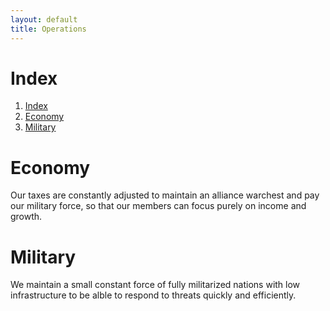 ```yaml
---
layout: default
title: Operations
---
```

# Index
1. [Index](#index)
2. [Economy](#economy)
3. [Military](#military)

# Economy
Our taxes are constantly adjusted to maintain an alliance warchest and pay our military force, so that our members can focus purely on income and growth.

# Military
We maintain a small constant force of fully militarized nations with low infrastructure to be alble to respond to threats quickly and efficiently.
